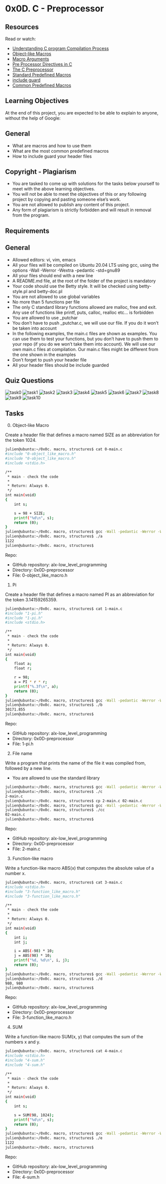 # 0x0D. C - Preprocessor

## Resources

Read or watch:

+ [Understanding C program Compilation Process](https://www.youtube.com/watch?v=eW5he5uFBNM)
+ [Object-like Macros](https://gcc.gnu.org/onlinedocs/gcc-5.1.0/cpp/Object-like-Macros.html#Object-like-Macros)
+ [Macro Arguments](https://gcc.gnu.org/onlinedocs/gcc-5.1.0/cpp/Macro-Arguments.html#Macro-Arguments)
+ [Pre Processor Directives in C](https://www.youtube.com/watch?v=X6HiYbY3Uak)
+ [The C Preprocessor](https://www.cprogramming.com/tutorial/cpreprocessor.html)
+ [Standard Predefined Macros](https://gcc.gnu.org/onlinedocs/gcc-5.1.0/cpp/Standard-Predefined-Macros.html#Standard-Predefined-Macros)
+ [include guard](https://en.wikipedia.org/wiki/Include_guard)
+ [Common Predefined Macros](https://gcc.gnu.org/onlinedocs/gcc-5.1.0/cpp/Common-Predefined-Macros.html#Common-Predefined-Macros)

## Learning Objectives

At the end of this project, you are expected to be able to explain to anyone, without the help of Google:

## General

+ What are macros and how to use them
+ What are the most common predefined macros
+ How to include guard your header files

## Copyright - Plagiarism

+ You are tasked to come up with solutions for the tasks below yourself to meet with the above learning objectives.
+ You will not be able to meet the objectives of this or any following project by copying and pasting someone else’s work.
+ You are not allowed to publish any content of this project.
+ Any form of plagiarism is strictly forbidden and will result in removal from the program.

## Requirements

## General

+ Allowed editors: vi, vim, emacs
+ All your files will be compiled on Ubuntu 20.04 LTS using gcc, using the options -Wall -Werror -Wextra -pedantic -std=gnu89
+ All your files should end with a new line
+ A README.md file, at the root of the folder of the project is mandatory
+ Your code should use the Betty style. It will be checked using betty-style.pl and betty-doc.pl
+ You are not allowed to use global variables
+ No more than 5 functions per file
+ The only C standard library functions allowed are malloc, free and exit. Any use of functions like printf, puts, calloc, realloc etc… is forbidden
+ You are allowed to use _putchar
+ You don’t have to push _putchar.c, we will use our file. If you do it won’t be taken into account
+ In the following examples, the main.c files are shown as examples. You can use them to test your functions, but you don’t have to push them to your repo (if you do we won’t take them into account). We will use our own main.c files at compilation. Our main.c files might be different from the one shown in the examples
+ Don’t forget to push your header file
+ All your header files should be include guarded

## Quiz Questions

![task0](https://github.com/leone-nyaga/alx-low_level_programming/blob/master/0x0D-preprocessor/images/pre0-1.png)
![task1](https://github.com/leone-nyaga/alx-low_level_programming/blob/master/0x0D-preprocessor/images/pre2-3.png)
![task2](https://github.com/leone-nyaga/alx-low_level_programming/blob/master/0x0D-preprocessor/images/pre4-5.png)
![task3](https://github.com/leone-nyaga/alx-low_level_programming/blob/master/0x0D-preprocessor/images/pre6-7.png)
![task4](https://github.com/leone-nyaga/alx-low_level_programming/blob/master/0x0D-preprocessor/images/pre8.png)
![task5](https://github.com/leone-nyaga/alx-low_level_programming/blob/master/0x0D-preprocessor/images/pre9-10.png)
![task6](https://github.com/leone-nyaga/alx-low_level_programming/blob/master/0x0D-preprocessor/images/pre11.png)
![task7](https://github.com/leone-nyaga/alx-low_level_programming/blob/master/0x0D-preprocessor/images/pre12.png)
![task8](https://github.com/leone-nyaga/alx-low_level_programming/blob/master/0x0D-preprocessor/images/pre13.png)
![task9](https://github.com/leone-nyaga/alx-low_level_programming/blob/master/0x0D-preprocessor/images/pre13.1.png)
![task10](https://github.com/leone-nyaga/alx-low_level_programming/blob/master/0x0D-preprocessor/images/pre14.png)

## Tasks

0. Object-like Macro

Create a header file that defines a macro named SIZE as an abbreviation for the token 1024.

```bash
julien@ubuntu:~/0x0c. macro, structures$ cat 0-main.c
#include "0-object_like_macro.h"
#include "0-object_like_macro.h"
#include <stdio.h>

/**
 * main - check the code
 *
 * Return: Always 0.
 */
int main(void)
{
    int s;

    s = 98 + SIZE;
    printf("%d\n", s);
    return (0);
}
julien@ubuntu:~/0x0c. macro, structures$ gcc -Wall -pedantic -Werror -Wextra -std=gnu89 0-main.c -o a
julien@ubuntu:~/0x0c. macro, structures$ ./a 
1122
julien@ubuntu:~/0x0c. macro, structures$
```

Repo:

+ GitHub repository: alx-low_level_programming
+ Directory: 0x0D-preprocessor
+ File: 0-object_like_macro.h

1. Pi

Create a header file that defines a macro named PI as an abbreviation for the token 3.14159265359.

```bash
julien@ubuntu:~/0x0c. macro, structures$ cat 1-main.c
#include "1-pi.h"
#include "1-pi.h"
#include <stdio.h>

/**
 * main - check the code
 *
 * Return: Always 0.
 */
int main(void)
{
    float a;
    float r;

    r = 98;
    a = PI * r * r;
    printf("%.3f\n", a);
    return (0);
}
julien@ubuntu:~/0x0c. macro, structures$ gcc -Wall -pedantic -Werror -Wextra -std=gnu89 1-main.c -o b
julien@ubuntu:~/0x0c. macro, structures$ ./b
30171.855
julien@ubuntu:~/0x0c. macro, structures$
```

Repo:

+ GitHub repository: alx-low_level_programming
+ Directory: 0x0D-preprocessor
+ File: 1-pi.h

2. File name

Write a program that prints the name of the file it was compiled from, followed by a new line.

+ You are allowed to use the standard library

```bash
julien@ubuntu:~/0x0c. macro, structures$ gcc -Wall -pedantic -Werror -Wextra -std=gnu89 2-main.c -o c
julien@ubuntu:~/0x0c. macro, structures$ ./c 
2-main.c
julien@ubuntu:~/0x0c. macro, structures$ cp 2-main.c 02-main.c
julien@ubuntu:~/0x0c. macro, structures$ gcc -Wall -pedantic -Werror -Wextra -std=gnu89 02-main.c -o cc
julien@ubuntu:~/0x0c. macro, structures$ ./cc
02-main.c
julien@ubuntu:~/0x0c. macro, structures$
```

Repo:

+ GitHub repository: alx-low_level_programming
+ Directory: 0x0D-preprocessor
+ File: 2-main.c

3. Function-like macro

Write a function-like macro ABS(x) that computes the absolute value of a number x.

```bash
julien@ubuntu:~/0x0c. macro, structures$ cat 3-main.c
#include <stdio.h>
#include "3-function_like_macro.h"
#include "3-function_like_macro.h"

/**
 * main - check the code
 *
 * Return: Always 0.
 */
int main(void)
{
    int i;
    int j;

    i = ABS(-98) * 10;
    j = ABS(98) * 10;
    printf("%d, %d\n", i, j);
    return (0);
}
julien@ubuntu:~/0x0c. macro, structures$ gcc -Wall -pedantic -Werror -Wextra -std=gnu89 3-main.c -o d
julien@ubuntu:~/0x0c. macro, structures$ ./d 
980, 980
julien@ubuntu:~/0x0c. macro, structures$
```

Repo:

+ GitHub repository: alx-low_level_programming
+ Directory: 0x0D-preprocessor
+ File: 3-function_like_macro.h

4. SUM

Write a function-like macro SUM(x, y) that computes the sum of the numbers x and y.

```bash
julien@ubuntu:~/0x0c. macro, structures$ cat 4-main.c
#include <stdio.h>
#include "4-sum.h"
#include "4-sum.h"

/**
 * main - check the code
 *
 * Return: Always 0.
 */
int main(void)
{
    int s;

    s = SUM(98, 1024);
    printf("%d\n", s);
    return (0);
}
julien@ubuntu:~/0x0c. macro, structures$ gcc -Wall -pedantic -Werror -Wextra -std=gnu89 4-main.c -o e
julien@ubuntu:~/0x0c. macro, structures$ ./e 
1122
julien@ubuntu:~/0x0c. macro, structures$
```

Repo:

+ GitHub repository: alx-low_level_programming
+ Directory: 0x0D-preprocessor
+ File: 4-sum.h

